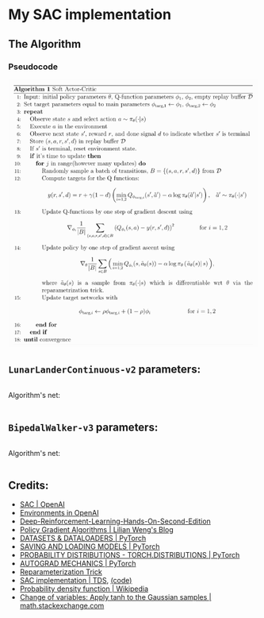 # My SAC implementation

## The Algorithm

### Pseudocode


![pseudocode](static/pseudocode.png)


## `LunarLanderContinuous-v2` parameters:
```

```

Algorithm's net:
```

```

## `BipedalWalker-v3` parameters:
```

```

Algorithm's net:
```

```

## Credits:

- [SAC | OpenAI](https://spinningup.openai.com/en/latest/algorithms/sac.html#pseudocode)
- [Environments in OpenAI](https://gym.openai.com/envs/#box2d)
- [Deep-Reinforcement-Learning-Hands-On-Second-Edition](https://github.com/PacktPublishing/Deep-Reinforcement-Learning-Hands-On-Second-Edition/tree/master/Chapter17)
- [Policy Gradient Algorithms | Lilian Weng's Blog](https://lilianweng.github.io/lil-log/2018/04/08/policy-gradient-algorithms.html)
- [DATASETS & DATALOADERS | PyTorch](https://pytorch.org/tutorials/beginner/basics/data_tutorial.html)
- [SAVING AND LOADING MODELS | PyTorch](https://pytorch.org/tutorials/beginner/saving_loading_models.html)
- [PROBABILITY DISTRIBUTIONS - TORCH.DISTRIBUTIONS | PyTorch](https://pytorch.org/docs/stable/distributions.html)
- [AUTOGRAD MECHANICS | PyTorch](https://pytorch.org/docs/stable/notes/autograd.html#locally-disable-grad-doc)
- [Reparameterization Trick](https://stats.stackexchange.com/a/226136)
- [SAC implementation | TDS](https://towardsdatascience.com/soft-actor-critic-demystified-b8427df61665), [(code)](https://github.com/vaishak2future/sac/blob/master/sac.ipynb)
- [Probability density function | Wikipedia](https://en.wikipedia.org/wiki/Probability_density_function)
- [Change of variables: Apply tanh to the Gaussian samples | math.stackexchange.com](https://math.stackexchange.com/a/3283855)











